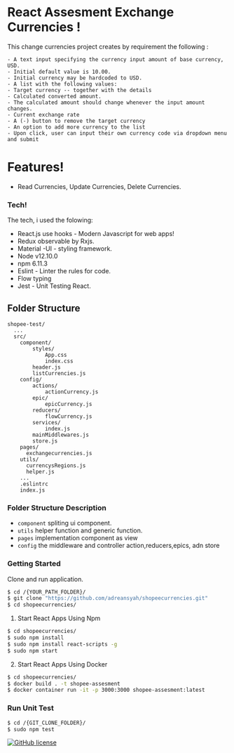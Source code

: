 # React Assesment Exchange Currencies !

This change currencies project creates by requirement the following :

    - A text input specifying the currency input amount of base currency, USD.
    - Initial default value is 10.00.
    - Initial currency may be hardcoded to USD.
    - A list with the following values:
    - Target currency -- together with the details
    - Calculated converted amount.
    - The calculated amount should change whenever the input amount changes.
    - Current exchange rate
    - A (-) button to remove the target currency
    - An option to add more currency to the list
    - Upon click, user can input their own currency code via dropdown menu and submit

# Features!

- Read Currencies, Update Currencies, Delete Currencies.

### Tech!

The tech, i used the folowing:

- React.js use hooks - Modern Javascript for web apps!
- Redux observable by Rxjs.
- Material -UI - styling framework.
- Node v12.10.0
- npm 6.11.3
- Eslint - Linter the rules for code.
- Flow typing
- Jest - Unit Testing React.

## Folder Structure

```
shopee-test/
  ...
  src/
    component/
	    styles/
		    App.css
		    index.css
		header.js
		listCurrencies.js
    config/
	    actions/
		    actionCurrency.js
	    epic/
		    epicCurrency.js
	    reducers/
		    flowCurrency.js
	    services/
		    index.js
	    mainMiddlewares.js
	    store.js
	pages/
      exchangecurrencies.js
    utils/
      currencysRegions.js
      helper.js
    ...
    .eslintrc
    index.js
```

### Folder Structure Description

- `component` spliting ui component.
- `utils` helper function and generic function.
- `pages` implementation component as view
- `config` the middleware and controller action,reducers,epics, adn store

### Getting Started

Clone and run application.

```sh
$ cd /{YOUR_PATH_FOLDER}/
$ git clone "https://github.com/adreansyah/shopeecurrencies.git"
$ cd shopeecurrencies/
```

1. Start React Apps Using Npm

```sh
$ cd shopeecurrencies/
$ sudo npm install
$ sudo npm install react-scripts -g
$ sudo npm start
```

2. Start React Apps Using Docker

```sh
$ cd shopeecurrencies/
$ docker build . -t shopee-assesment
$ docker container run -it -p 3000:3000 shopee-assesment:latest
```

### Run Unit Test

```sh
$ cd /{GIT_CLONE_FOLDER}/
$ sudo npm test
```

[![GitHub license](https://img.shields.io/badge/license-MIT-blue.svg?style=flat-square)](https://github.com/adreansyah/shopeecurrencies)
